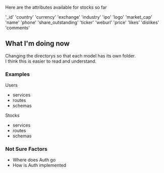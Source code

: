 Here are the attributes available for stocks so far

'_id'
'country'
'currency'
'exchange'
'industry'
'ipo'
'logo'
'market_cap'
'name'
'phone'
'share_outstanding'
'ticker'
'weburl'
'price'
'likes'
'dislikes'
'comments'

## What I'm doing now
Changing the directorys so that each model has its own folder.  
I think this is easier to read and understand.

### Examples

Users
 - services
 - routes
 - schemas

Stocks
 - services
 - routes
 - schemas

### Not Sure Factors

- Where does Auth go
- How is Auth implemented